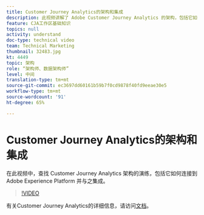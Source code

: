 ```yaml
---
title: Customer Journey Analytics的架构和集成
description: 此视频讲解了 Adobe Customer Journey Analytics 的架构，包括它如何连接到 Adobe Experience Platform 并与之集成。
feature: CJA工作区基础知识
topics: null
activity: understand
doc-type: technical video
team: Technical Marketing
thumbnail: 32483.jpg
kt: 4449
topic: 架构
role: “架构师、数据架构师”
level: 中间
translation-type: tm+mt
source-git-commit: ec3697dd60161b59b7f0cd9878f40fd9eeae30e5
workflow-type: tm+mt
source-wordcount: '91'
ht-degree: 65%

---
```



# Customer Journey Analytics的架构和集成

在此视频中，查找 Customer Journey Analytics 架构的演练，包括它如何连接到 Adobe Experience Platform 并与之集成。

>[!VIDEO](https://video.tv.adobe.com/v/32483/?quality=12)

有关Customer Journey Analytics的详细信息，请访问[文档](https://docs.adobe.com/content/help/zh-Hans/analytics-platform/using/cja-landing.html)。

